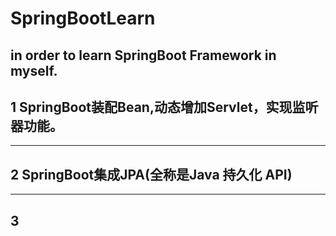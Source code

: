 # SpringBootLearn
in order to learn SpringBoot Framework in myself.
-----------------------------------------------------------
1  SpringBoot装配Bean,动态增加Servlet，实现监听器功能。
-----------------------------------------------------------


-----------------------------------------------------------
2  SpringBoot集成JPA(全称是Java 持久化 API)
-----------------------------------------------------------

-----------------------------------------------------------
3 
-----------------------------------------------------------



